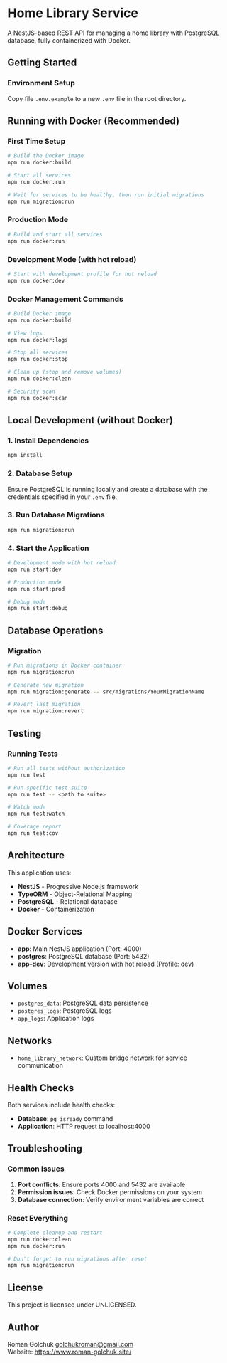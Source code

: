 # Home Library Service

A NestJS-based REST API for managing a home library with PostgreSQL database, fully containerized with Docker.

## Getting Started

### Environment Setup

Copy file `.env.example` to a new `.env` file in the root directory.

## Running with Docker (Recommended)

### First Time Setup

```bash
# Build the Docker image
npm run docker:build

# Start all services
npm run docker:run

# Wait for services to be healthy, then run initial migrations
npm run migration:run
```

### Production Mode

```bash
# Build and start all services
npm run docker:run
```

### Development Mode (with hot reload)

```bash
# Start with development profile for hot reload
npm run docker:dev
```

### Docker Management Commands

```bash
# Build Docker image
npm run docker:build

# View logs
npm run docker:logs

# Stop all services
npm run docker:stop

# Clean up (stop and remove volumes)
npm run docker:clean

# Security scan
npm run docker:scan
```

## Local Development (without Docker)

### 1. Install Dependencies

```bash
npm install
```

### 2. Database Setup

Ensure PostgreSQL is running locally and create a database with the credentials specified in your `.env` file.

### 3. Run Database Migrations

```bash
npm run migration:run
```

### 4. Start the Application

```bash
# Development mode with hot reload
npm run start:dev

# Production mode
npm run start:prod

# Debug mode
npm run start:debug
```

## Database Operations

### Migration

```bash
# Run migrations in Docker container
npm run migration:run

# Generate new migration
npm run migration:generate -- src/migrations/YourMigrationName

# Revert last migration
npm run migration:revert
```

## Testing

### Running Tests

```bash
# Run all tests without authorization
npm run test

# Run specific test suite
npm run test -- <path to suite>

# Watch mode
npm run test:watch

# Coverage report
npm run test:cov
```

## Architecture

This application uses:

- **NestJS** - Progressive Node.js framework
- **TypeORM** - Object-Relational Mapping
- **PostgreSQL** - Relational database
- **Docker** - Containerization

## Docker Services

- **app**: Main NestJS application (Port: 4000)
- **postgres**: PostgreSQL database (Port: 5432)
- **app-dev**: Development version with hot reload (Profile: dev)

## Volumes

- `postgres_data`: PostgreSQL data persistence
- `postgres_logs`: PostgreSQL logs
- `app_logs`: Application logs

## Networks

- `home_library_network`: Custom bridge network for service communication

## Health Checks

Both services include health checks:
- **Database**: `pg_isready` command
- **Application**: HTTP request to localhost:4000

## Troubleshooting

### Common Issues

1. **Port conflicts**: Ensure ports 4000 and 5432 are available
2. **Permission issues**: Check Docker permissions on your system
3. **Database connection**: Verify environment variables are correct

### Reset Everything

```bash
# Complete cleanup and restart
npm run docker:clean
npm run docker:run

# Don't forget to run migrations after reset
npm run migration:run
```

## License

This project is licensed under UNLICENSED.

## Author

Roman Golchuk <golchukroman@gmail.com>  
Website: https://www.roman-golchuk.site/